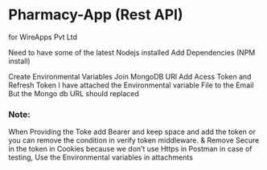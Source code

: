 # Pharmacy-App (Rest API)
for WireApps Pvt Ltd

Need to have some of the latest Nodejs installed
Add Dependencies (NPM install)

Create Environmental Variables 
Join MongoDB URl
Add Acess Token and Refresh Token
I have attached the Environmental variable File to the Email But the Mongo db URL should replaced

### Note: 
When Providing the Toke add Bearer and keep space and add the token or you can remove the condition in verify token middleware. 
& Remove Secure in the token in Cookies because we don’t use Https in Postman in case of testing, Use the Environmental variables in attachments
